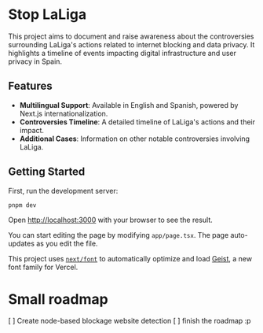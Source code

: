 # Stop LaLiga
This project aims to document and raise awareness about the controversies surrounding LaLiga's actions related to internet blocking and data privacy. It highlights a timeline of events impacting digital infrastructure and user privacy in Spain.

## Features

- **Multilingual Support**: Available in English and Spanish, powered by Next.js internationalization.
- **Controversies Timeline**: A detailed timeline of LaLiga's actions and their impact.
- **Additional Cases**: Information on other notable controversies involving LaLiga.

## Getting Started

First, run the development server:

```bash
pnpm dev
```

Open [http://localhost:3000](http://localhost:3000) with your browser to see the result.

You can start editing the page by modifying `app/page.tsx`. The page auto-updates as you edit the file.

This project uses [`next/font`](https://nextjs.org/docs/app/building-your-application/optimizing/fonts) to automatically optimize and load [Geist](https://vercel.com/font), a new font family for Vercel.

# Small roadmap
[ ]  Create node-based blockage website detection
[ ]  finish the roadmap :p
